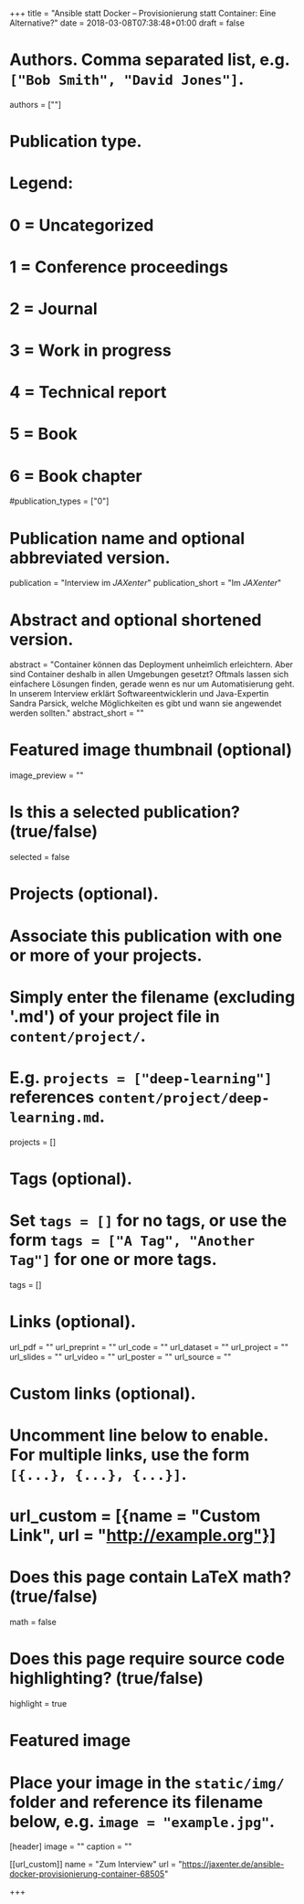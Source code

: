 +++
title = "Ansible statt Docker – Provisionierung statt Container: Eine Alternative?"
date = 2018-03-08T07:38:48+01:00
draft = false

# Authors. Comma separated list, e.g. `["Bob Smith", "David Jones"]`.
authors = [""]

# Publication type.
# Legend:
# 0 = Uncategorized
# 1 = Conference proceedings
# 2 = Journal
# 3 = Work in progress
# 4 = Technical report
# 5 = Book
# 6 = Book chapter
#publication_types = ["0"]

# Publication name and optional abbreviated version.
publication = "Interview im *JAXenter*"
publication_short = "Im *JAXenter*"

# Abstract and optional shortened version.
abstract = "Container können das Deployment unheimlich erleichtern. Aber sind Container deshalb in allen Umgebungen gesetzt? Oftmals lassen sich einfachere Lösungen finden, gerade wenn es nur um Automatisierung geht. In unserem Interview erklärt Softwareentwicklerin und Java-Expertin Sandra Parsick, welche Möglichkeiten es gibt und wann sie angewendet werden sollten."
abstract_short = ""

# Featured image thumbnail (optional)
image_preview = ""

# Is this a selected publication? (true/false)
selected = false

# Projects (optional).
#   Associate this publication with one or more of your projects.
#   Simply enter the filename (excluding '.md') of your project file in `content/project/`.
#   E.g. `projects = ["deep-learning"]` references `content/project/deep-learning.md`.
projects = []

# Tags (optional).
#   Set `tags = []` for no tags, or use the form `tags = ["A Tag", "Another Tag"]` for one or more tags.
tags = []

# Links (optional).
url_pdf = ""
url_preprint = ""
url_code = ""
url_dataset = ""
url_project = ""
url_slides = ""
url_video = ""
url_poster = ""
url_source = ""

# Custom links (optional).
#   Uncomment line below to enable. For multiple links, use the form `[{...}, {...}, {...}]`.
# url_custom = [{name = "Custom Link", url = "http://example.org"}]

# Does this page contain LaTeX math? (true/false)
math = false

# Does this page require source code highlighting? (true/false)
highlight = true

# Featured image
# Place your image in the `static/img/` folder and reference its filename below, e.g. `image = "example.jpg"`.
[header]
image = ""
caption = ""

[[url_custom]]
name = "Zum Interview"
url = "https://jaxenter.de/ansible-docker-provisionierung-container-68505"

+++
